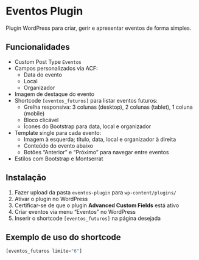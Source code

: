 # Eventos Plugin

Plugin WordPress para criar, gerir e apresentar eventos de forma simples.

## Funcionalidades

- Custom Post Type `Eventos`  
- Campos personalizados via ACF:
  - Data do evento
  - Local
  - Organizador
- Imagem de destaque do evento  
- Shortcode `[eventos_futuros]` para listar eventos futuros:
  - Grelha responsiva: 3 colunas (desktop), 2 colunas (tablet), 1 coluna (mobile)  
  - Bloco clicável  
  - Ícones do Bootstrap para data, local e organizador  
- Template single para cada evento:
  - Imagem à esquerda; título, data, local e organizador à direita  
  - Conteúdo do evento abaixo  
  - Botões “Anterior” e “Próximo” para navegar entre eventos  
- Estilos com Bootstrap e Montserrat  

## Instalação

1. Fazer upload da pasta `eventos-plugin` para `wp-content/plugins/`  
2. Ativar o plugin no WordPress  
3. Certificar-se de que o plugin **Advanced Custom Fields** está ativo  
4. Criar eventos via menu “Eventos” no WordPress  
5. Inserir o shortcode `[eventos_futuros]` na página desejada  

## Exemplo de uso do shortcode

```php
[eventos_futuros limite="6"]

